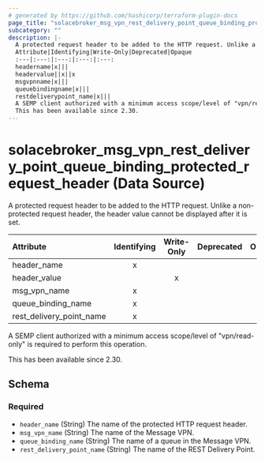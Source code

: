```yaml
---
# generated by https://github.com/hashicorp/terraform-plugin-docs
page_title: "solacebroker_msg_vpn_rest_delivery_point_queue_binding_protected_request_header Data Source - solacebroker"
subcategory: ""
description: |-
  A protected request header to be added to the HTTP request. Unlike a non-protected request header, the header value cannot be displayed after it is set.
  Attribute|Identifying|Write-Only|Deprecated|Opaque
  :---|:---:|:---:|:---:|:---:
  headername|x|||
  headervalue||x||x
  msgvpnname|x|||
  queuebindingname|x|||
  restdeliverypoint_name|x|||
  A SEMP client authorized with a minimum access scope/level of "vpn/read-only" is required to perform this operation.
  This has been available since 2.30.
---
```


# solacebroker_msg_vpn_rest_delivery_point_queue_binding_protected_request_header (Data Source)

A protected request header to be added to the HTTP request. Unlike a non-protected request header, the header value cannot be displayed after it is set.


Attribute|Identifying|Write-Only|Deprecated|Opaque
:---|:---:|:---:|:---:|:---:
header_name|x|||
header_value||x||x
msg_vpn_name|x|||
queue_binding_name|x|||
rest_delivery_point_name|x|||



A SEMP client authorized with a minimum access scope/level of "vpn/read-only" is required to perform this operation.

This has been available since 2.30.



<!-- schema generated by tfplugindocs -->
## Schema

### Required

- `header_name` (String) The name of the protected HTTP request header.
- `msg_vpn_name` (String) The name of the Message VPN.
- `queue_binding_name` (String) The name of a queue in the Message VPN.
- `rest_delivery_point_name` (String) The name of the REST Delivery Point.


